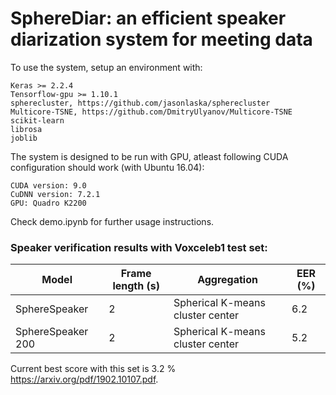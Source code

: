 # SphereDiar: an efficient speaker diarization system for meeting data

To use the system, setup an environment with:

```
Keras >= 2.2.4 
Tensorflow-gpu >= 1.10.1
spherecluster, https://github.com/jasonlaska/spherecluster
Multicore-TSNE, https://github.com/DmitryUlyanov/Multicore-TSNE
scikit-learn
librosa
joblib
```


The system is designed to be run with GPU, atleast following CUDA configuration should work (with Ubuntu 16.04):

```
CUDA version: 9.0
CuDNN version: 7.2.1
GPU: Quadro K2200
```

Check demo.ipynb for further usage instructions.

### Speaker verification results with Voxceleb1 test set:


| Model  | Frame length (s) | Aggregation | EER (%) |
| ------------- |-----| ------| ---- |
| SphereSpeaker  |2| Spherical K-means cluster center | 6.2  |
| SphereSpeaker 200 |2| Spherical K-means cluster center | 5.2 |

Current best score with this set is 3.2 % https://arxiv.org/pdf/1902.10107.pdf. 



